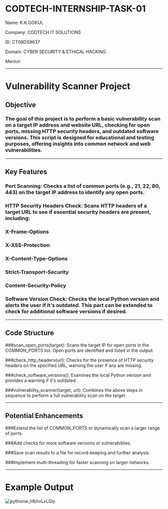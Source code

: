 
# CODTECH-INTERNSHIP-TASK-01

Name: K.K.GOKUL

Company: CODTECH IT SOLUTIONS

ID: CT08DS9637

Domain: CYBER SECURITY & ETHICAL HACKING

Mentor:
_____________________________________________________________________________________________________________________________________________________________________

# Vulnerability Scanner Project

## Objective

  ### The goal of this project is to perform a basic vulnerability scan on a target IP address and website URL, checking for open ports, missing HTTP security headers, and outdated software versions. This script is designed for educational and testing purposes, offering insights into common network and web vulnerabilities.
_____________________________________________________________________________________________________________________________________________________________________

## Key Features

### Port Scanning: Checks a list of common ports (e.g., 21, 22, 80, 443) on the target IP address to identify any open ports. 

### HTTP Security Headers Check: Scans HTTP headers of a target URL to see if essential security headers are present, including:

### X-Frame-Options

### X-XSS-Protection

### X-Content-Type-Options

### Strict-Transport-Security

### Content-Security-Policy

### Software Version Check: Checks the local Python version and alerts the user if it's outdated. This part can be extended to check for additional software versions if desired.
_____________________________________________________________________________________________________________________________________________________________________

## Code Structure

###scan_open_ports(target): Scans the target IP for open ports in the COMMON_PORTS list. Open ports are identified and listed in the output.

###check_http_headers(url): Checks for the presence of HTTP security headers on the specified URL, warning the user if any are missing.

###check_software_versions(): Examines the local Python version and provides a warning if it's outdated.

###vulnerability_scanner(target, url): Combines the above steps in sequence to perform a full vulnerability scan on the target.
________________________________________________________________________________________________________________________________________________________________________

## Potential Enhancements

###Extend the list of COMMON_PORTS or dynamically scan a larger range of ports.

###Add checks for more software versions or vulnerabilities.

###Save scan results to a file for record-keeping and further analysis.

###Implement multi-threading for faster scanning on larger networks.
________________________________________________________________________________________________________________________________________________________________________

# Example Output

![pythonw_HbhvLxLGiy](https://github.com/user-attachments/assets/887e423d-dbdb-4474-9730-c1022dec9939)
